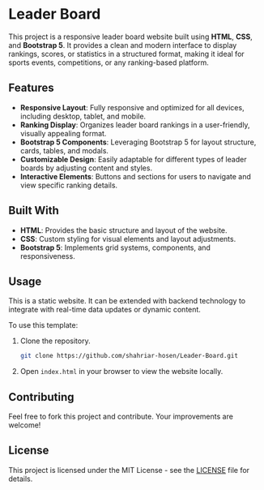# Leader Board

This project is a responsive leader board website built using **HTML**, **CSS**, and **Bootstrap 5**. It provides a clean and modern interface to display rankings, scores, or statistics in a structured format, making it ideal for sports events, competitions, or any ranking-based platform.

## Features
- **Responsive Layout**: Fully responsive and optimized for all devices, including desktop, tablet, and mobile.
- **Ranking Display**: Organizes leader board rankings in a user-friendly, visually appealing format.
- **Bootstrap 5 Components**: Leveraging Bootstrap 5 for layout structure, cards, tables, and modals.
- **Customizable Design**: Easily adaptable for different types of leader boards by adjusting content and styles.
- **Interactive Elements**: Buttons and sections for users to navigate and view specific ranking details.

## Built With
- **HTML**: Provides the basic structure and layout of the website.
- **CSS**: Custom styling for visual elements and layout adjustments.
- **Bootstrap 5**: Implements grid systems, components, and responsiveness.

## Usage
This is a static website. It can be extended with backend technology to integrate with real-time data updates or dynamic content.

To use this template:
1. Clone the repository.
   ```bash
   git clone https://github.com/shahriar-hosen/Leader-Board.git
   ```
2. Open `index.html` in your browser to view the website locally.

## Contributing
Feel free to fork this project and contribute. Your improvements are welcome!

## License
This project is licensed under the MIT License - see the [LICENSE](LICENSE) file for details.
